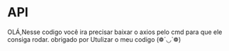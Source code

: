 # API
OLÁ,Nesse codigo você ira precisar baixar o axios pelo cmd para que ele consiga rodar.
obrigado por Utulizar o meu codigo (❁´◡`❁)
